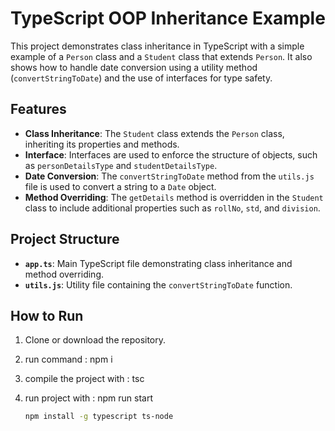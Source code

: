 # TypeScript OOP Inheritance Example

This project demonstrates class inheritance in TypeScript with a simple example of a `Person` class and a `Student` class that extends `Person`. It also shows how to handle date conversion using a utility method (`convertStringToDate`) and the use of interfaces for type safety.

## Features

- **Class Inheritance**: The `Student` class extends the `Person` class, inheriting its properties and methods.
- **Interface**: Interfaces are used to enforce the structure of objects, such as `personDetailsType` and `studentDetailsType`.
- **Date Conversion**: The `convertStringToDate` method from the `utils.js` file is used to convert a string to a `Date` object.
- **Method Overriding**: The `getDetails` method is overridden in the `Student` class to include additional properties such as `rollNo`, `std`, and `division`.

## Project Structure

- **`app.ts`**: Main TypeScript file demonstrating class inheritance and method overriding.
- **`utils.js`**: Utility file containing the `convertStringToDate` function.

## How to Run

1. Clone or download the repository.
2. run command : npm i 
3. compile the project with : tsc
4. run project with : npm run start 

   ```bash
   npm install -g typescript ts-node
